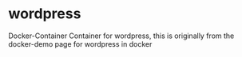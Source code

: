 # wordpress
Docker-Container Container for wordpress, this is originally from the docker-demo page for wordpress in docker
